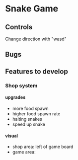 # Snake Game

## Controls
Change direction with "wasd"

## Bugs

## Features to develop
### Shop system
#### upgrades
- more food spawn
- higher food spawn rate
- halting snakes
- speed up snake
#### visual
- shop area: left of game board
- game area: 
